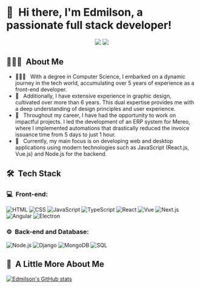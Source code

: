 <h1>👋 &nbsp;Hi there, I'm Edmilson, a passionate full stack developer!</h1>
<p align="center">
<a href="https://www.linkedin.com/in/edmilson-motta/"><img src="https://img.shields.io/badge/-Edmilson%20Motta-0077B5?style=flat-square&logo=Linkedin&logoColor=white"/></a>
<a href="mailto:edd.contato@gmail.com"><img src="https://img.shields.io/badge/-edd.contato@gmail.com-D14836?style=flat-square&logo=Gmail&logoColor=white"/></a>
</p>

<h2> 👨🏻‍💻 &nbsp;About Me </h2>

- 👨🏻‍💻 &nbsp; With a degree in Computer Science, I embarked on a dynamic journey in the tech world, accumulating over 5 years of experience as a front-end developer.
- 💚 &nbsp; Additionally, I have extensive experience in graphic design, cultivated over more than 6 years. This dual expertise provides me with a deep understanding of design principles and user experience.
- 🚀 &nbsp; Throughout my career, I have had the opportunity to work on impactful projects. I led the development of an ERP system for Mereo, where I implemented automations that drastically reduced the invoice issuance time from 5 days to just 1 hour.
- 💼 &nbsp; Currently, my main focus is on developing web and desktop applications using modern technologies such as JavaScript (React.js, Vue.js) and Node.js for the backend.

<h2> 🛠 &nbsp;Tech Stack</h2>
<h3>💻 &nbsp;Front-end:</h3>

![HTML](https://img.shields.io/badge/-HTML-333333?style=flat&logo=HTML5)
![CSS](https://img.shields.io/badge/-CSS-333333?style=flat&logo=CSS3&logoColor=1572B6)
![JavaScript](https://img.shields.io/badge/-JavaScript-333333?style=flat&logo=javascript)
![TypeScript](https://img.shields.io/badge/-TypeScript-333333?style=flat&logo=typescript&logoColor=2D79C7)
![React](https://img.shields.io/badge/-React-333333?style=flat&logo=react)
![Vue](https://img.shields.io/badge/-Vue-333333?style=flat&logo=vue.js)
![Next.js](https://img.shields.io/badge/-Next.js-333333?style=flat&logo=next.js)
![Angular](https://img.shields.io/badge/-Angular-333333?style=flat&logo=angular)
![Electron](https://img.shields.io/badge/-Electron-333333?style=flat&logo=electron)

<h3>⚙️ &nbsp;Back-end and Database:</h3>

![Node.js](https://img.shields.io/badge/-Node.js-333333?style=flat&logo=node.js)
![Django](https://img.shields.io/badge/-Django-333333?style=flat&logo=django&logoColor=092E20)
![MongoDB](https://img.shields.io/badge/-MongoDB-333333?style=flat&logo=mongodb)
![SQL](https://img.shields.io/badge/-SQL-333333?style=flat&logo=sqlite)

<h2>🚀 &nbsp;A Little More About Me</h2>

[![Edmilson's GitHub stats](https://github-readme-stats.vercel.app/api?username=EdDevFront)](https://github.com/EdDevFront/github-readme-stats)

